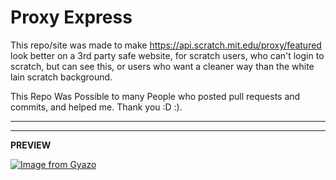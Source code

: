 # Proxy Express

  This repo/site was made to make https://api.scratch.mit.edu/proxy/featured look better on a 3rd party safe website, for scratch users, who can't login to scratch, but can see this, or users who want a cleaner way than the white lain scratch background.
  
 This Repo Was Possible to many People who posted pull requests and commits, and helped me. Thank you :D :).
 <hr>
 
 -------------------------
 
 **PREVIEW**
 
 [![Image from Gyazo](https://i.gyazo.com/3cc151afab73b998b025189d671e89d5.png)](https://gyazo.com/3cc151afab73b998b025189d671e89d5)
